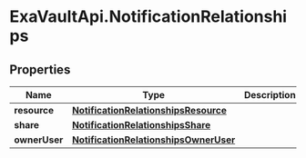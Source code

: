 # ExaVaultApi.NotificationRelationships

## Properties
Name | Type | Description | Notes
------------ | ------------- | ------------- | -------------
**resource** | [**NotificationRelationshipsResource**](NotificationRelationshipsResource.md) |  | [optional] 
**share** | [**NotificationRelationshipsShare**](NotificationRelationshipsShare.md) |  | [optional] 
**ownerUser** | [**NotificationRelationshipsOwnerUser**](NotificationRelationshipsOwnerUser.md) |  | [optional] 
